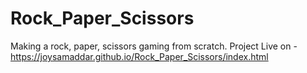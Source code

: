 # Rock_Paper_Scissors
Making a rock, paper, scissors gaming from scratch. 
Project Live on - https://joysamaddar.github.io/Rock_Paper_Scissors/index.html

